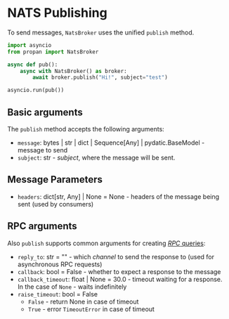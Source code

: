 # NATS Publishing

To send messages, `NatsBroker` uses the unified `publish` method.

```python
import asyncio
from propan import NatsBroker

async def pub():
    async with NatsBroker() as broker:
        await broker.publish("Hi!", subject="test")

asyncio.run(pub())
```

## Basic arguments

The `publish` method accepts the following arguments:

* `message`: bytes | str | dict | Sequence[Any] | pydatic.BaseModel - message to send
* `subject`: str - *subject*, where the message will be sent.

## Message Parameters

* `headers`: dict[str, Any] | None = None - headers of the message being sent (used by consumers)

## RPC arguments

Also `publish` supports common arguments for creating [*RPC* queries](../../getting_started/4_broker/5_rpc/#_3):

* `reply_to`: str = "" - which *channel* to send the response to (used for asynchronous RPC requests)
* `callback`: bool = False - whether to expect a response to the message
* `callback_timeout`: float | None = 30.0 - timeout waiting for a response. In the case of `None` - waits indefinitely
* `raise_timeout`: bool = False
    * `False` - return None in case of timeout
    * `True` - error `TimeoutError` in case of timeout
